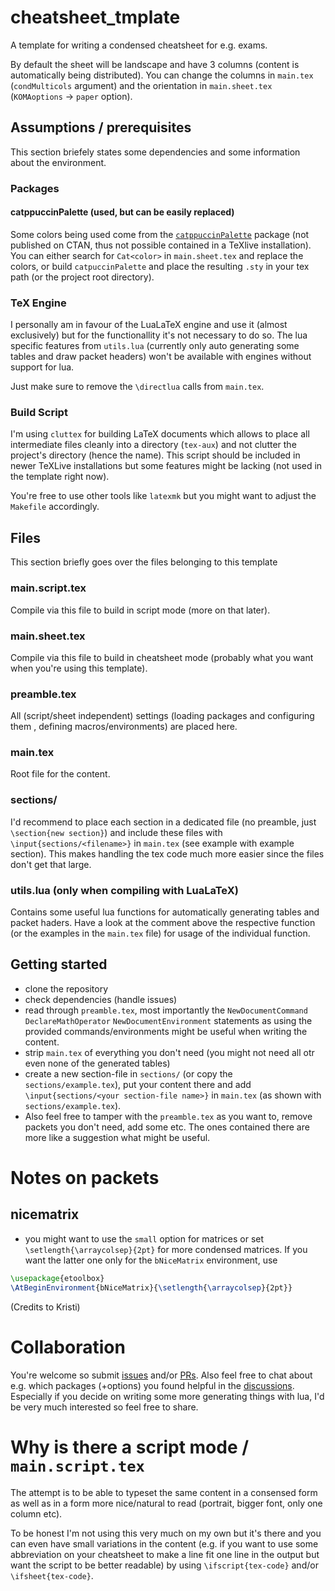 # cheatsheet_tmplate

A template for writing a condensed cheatsheet for e.g. exams.

By default the sheet will be landscape and have 3 columns (content is
automatically being distributed). You can change the columns in `main.tex`
(`condMulticols` argument) and the orientation in `main.sheet.tex`
(`KOMAoptions` -> `paper` option).

## Assumptions / prerequisites
This section briefely states some dependencies and some information about the
environment.

### Packages
#### catppuccinPalette (used, but can be easily replaced)
Some colors being used come from the
[`catppuccinPalette`](https://github.com/atticus-sullivan/catpuccinPalette)
package (not published on CTAN, thus not possible contained in a TeXlive
installation). You can either search for `Cat<color>` in `main.sheet.tex` and
replace the colors, or build `catpuccinPalette` and place the resulting `.sty`
in your tex path (or the project root directory).

### TeX Engine
I personally am in favour of the LuaLaTeX engine and use it (almost
exclusively) but for the functionallity it's not necessary to do so. The lua
specific features from `utils.lua` (currently only auto generating some tables
and draw packet headers) won't be available with engines without support for
lua.

Just make sure to remove the `\directlua` calls from `main.tex`.

### Build Script
I'm using `cluttex` for building LaTeX documents which allows to place all
intermediate files cleanly into a directory (`tex-aux`) and not clutter the
project's directory (hence the name). This script should be included in newer
TeXLive installations but some features might be lacking (not used in the
template right now).

You're free to use other tools like `latexmk` but you might want to adjust the
`Makefile` accordingly.

## Files
This section briefly goes over the files belonging to this template

### main.script.tex
Compile via this file to build in script mode (more on that later).

### main.sheet.tex
Compile via this file to build in cheatsheet mode (probably what you want when
you're using this template).

### preamble.tex
All (script/sheet independent) settings (loading packages and configuring them ,
defining macros/environments) are placed here.

### main.tex
Root file for the content.

### sections/
I'd recommend to place each section in a dedicated file (no preamble, just
`\section{new section}`) and include these files with
`\input{sections/<filename>}` in `main.tex` (see example with example section).
This makes handling the tex code much more easier since the files don't get that
large.

### utils.lua (only when compiling with LuaLaTeX)
Contains some useful lua functions for automatically generating tables and
packet haders. Have a look at the comment above the respective function (or the
examples in the `main.tex` file) for usage of the individual function.

## Getting started
- clone the repository
- check dependencies (handle issues)
- read through `preamble.tex`, most importantly the `NewDocumentCommand`
`DeclareMathOperator` `NewDocumentEnvironment` statements as using the provided
commands/environments might be useful when writing the content.
- strip `main.tex` of everything you don't need (you might not need all otr even
none of the generated tables)
- create a new section-file in `sections/` (or copy the `sections/example.tex`),
put your content there and add `\input{sections/<your section-file name>}` in
`main.tex` (as shown with `sections/example.tex`).
- Also feel free to tamper with the `preamble.tex` as you want to, remove
packets you don't need, add some etc. The ones contained there are more like a
suggestion what might be useful.

# Notes on packets
## nicematrix
- you might want to use the `small` option for matrices or set
`\setlength{\arraycolsep}{2pt}` for more condensed matrices. If you want the
latter one only for the `bNiceMatrix` environment, use

```latex
\usepackage{etoolbox}
\AtBeginEnvironment{bNiceMatrix}{\setlength{\arraycolsep}{2pt}}
```
(Credits to Kristi)

# Collaboration
You're welcome so submit
[issues](https://github.com/atticus-sullivan/cheatsheet_tmpl/issuesissues)
and/or [PRs](https://github.com/atticus-sullivan/cheatsheet_tmpl/pulls). Also
feel free to chat about e.g. which packages (+options) you found helpful in the
[discussions](https://github.com/atticus-sullivan/cheatsheet_tmpl/discussions).
Especially if you decide on writing some more generating things with lua, I'd be
very much interested so feel free to share.


# Why is there a script mode / `main.script.tex`
The attempt is to be able to typeset the same content in a consensed form as
well as in a form more nice/natural to read (portrait, bigger font, only one
column etc).

To be honest I'm not using this very much on my own but it's there and you can
even have small variations in the content (e.g. if you want to use some
abbreviation on your cheatsheet to make a line fit one line in the output but
want the script to be better readable) by using `\ifscript{tex-code}` and/or
`\ifsheet{tex-code}`.
